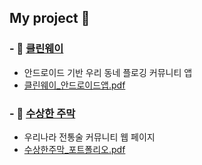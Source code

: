 ## My project 👋
### - 🌱 [클린웨이](https://github.com/SWUCleanWay/CleanWay_BE)
  + 안드로이드 기반 우리 동네 플로깅 커뮤니티 앱
  + [클린웨이_안드로이드앱.pdf](https://github.com/user-attachments/files/16491258/_.pdf)

### - 🍷 [수상한 주막](https://github.com/jeongeungyeong/jumak)
  + 우리나라 전통술 커뮤니티 웹 페이지
  + [수상한주막_포트폴리오.pdf](https://github.com/user-attachments/files/16491260/_.pdf)




